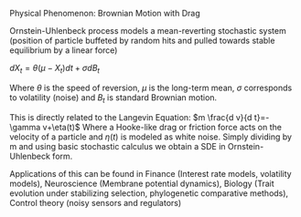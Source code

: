 Physical Phenomenon: Brownian Motion with Drag 

Ornstein-Uhlenbeck process models a mean-reverting stochastic system 
(position of particle buffeted by random hits and pulled towards stable equilibrium by a linear force)

$d X_t=\theta\left(\mu-X_t\right) d t+\sigma d B_t$

Where $\theta$ is the speed of reversion, $\mu$ is the long-term mean, $\sigma$ corresponds to volatility (noise) and ${B_{t}}$ is standard Brownian motion.

This is directly related to the Langevin Equation: 
$m \frac{d v}{d t}=-\gamma v+\eta(t)$
Where a Hooke-like drag or friction force acts on the velocity of a particle and $\eta(t)$ is modeled as white noise. Simply dividing by m and using basic stochastic calculus we obtain a SDE in Ornstein-Uhlenbeck form.

Applications of this can be found in Finance (Interest rate models, volatility models), Neuroscience (Membrane potential dynamics), Biology (Trait evolution under stabilizing selection, phylogenetic comparative methods), Control theory (noisy sensors and regulators)

